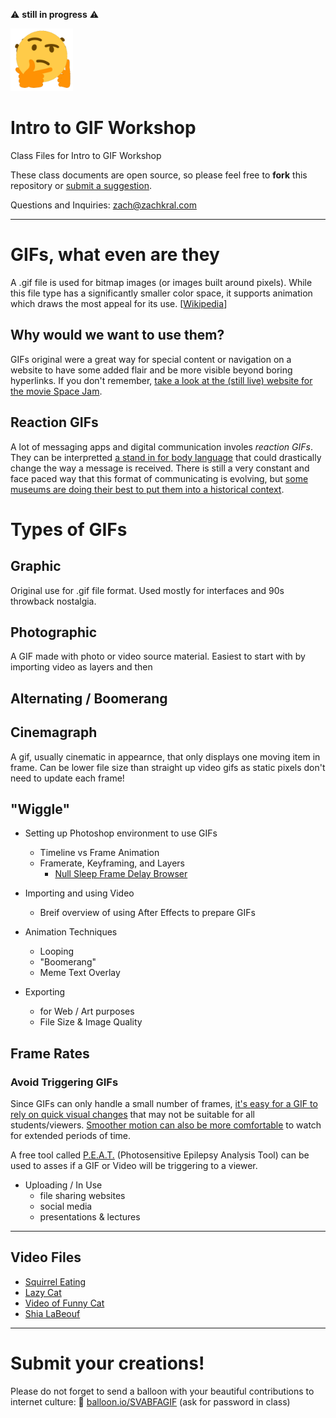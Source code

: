 ⚠️️ **still in progress** ⚠️️

<img src="hmmm.gif" width="100">

# Intro to GIF Workshop
Class Files for Intro to GIF Workshop

These class documents are open source, so please feel free to **fork** this repository or [submit a suggestion](https://github.com/zachkrall/gif-workshop/issues).

Questions and Inquiries: [zach@zachkral.com](mailto:zach@zachkrall.com)

---

# GIFs, what even are they

A .gif file is used for bitmap images (or images built around pixels). While this file type has a significantly smaller color space, it supports animation which draws the most appeal for its use. [[Wikipedia](https://en.wikipedia.org/wiki/GIF)]

## Why would we want to use them?

GIFs original were a great way for special content or navigation on a website to have some added flair and be more visible beyond boring hyperlinks. If you don't remember, [take a look at the (still live) website for the movie Space Jam](https://www.warnerbros.com/archive/spacejam/movie/jam.htm).
 
## Reaction GIFs

A lot of messaging apps and digital communication involes *reaction GIFs*. They can be interpretted [a stand in for body language](https://daily.jstor.org/the-morphology-of-reaction-gifs/) that could drastically change the way a message is received. There is still a very constant and face paced way that this format of communicating is evolving, but [some museums are doing their best to put them into a historical context](https://www.reddit.com/r/gifs/comments/1yw7aa/hey_reddit_want_to_help_curate_a_museum/).

# Types of GIFs

## Graphic

Original use for .gif file format. Used mostly for interfaces and 90s throwback nostalgia. 

## Photographic 

A GIF made with photo or video source material. Easiest to start with by importing video as layers and then 

## Alternating / Boomerang

## Cinemagraph

A gif, usually cinematic in appearnce, that only displays one moving item in frame. Can be lower file size than straight up video gifs as static pixels don't need to update each frame!

## "Wiggle"


* Setting up Photoshop environment to use GIFs
  * Timeline vs Frame Animation
  * Framerate, Keyframing, and Layers
     * [Null Sleep Frame Delay Browser](http://nullsleep.tumblr.com/post/16524517190/animated-gif-minimum-frame-delay-browser)
* Importing and using Video
  * Breif overview of using After Effects to prepare GIFs
* Animation Techniques
  * Looping
  * "Boomerang"
  * Meme Text Overlay
  
* Exporting
  * for Web / Art purposes
  * File Size & Image Quality
## Frame Rates

### Avoid Triggering GIFs


Since GIFs can only handle a small number of frames, [it's easy for a GIF to rely on quick visual changes](http://www.ibtimes.com/animated-gifs-epilepsy-dangers-849817) that may not be suitable for all students/viewers. [Smoother motion can also be more comfortable](http://trickstersgambit.tumblr.com/post/24875127375/epilepsy-warning-tags-and-how-to-use-them-a-guide) to watch for extended periods of time. 

A free tool called [P.E.A.T.](http://trace.umd.edu/peat) (Photosensitive Epilepsy Analysis Tool) can be used to asses if a GIF or Video will be triggering to a viewer.
 
* Uploading / In Use
  * file sharing websites
  * social media
  * presentations & lectures

---

## Video Files


* [Squirrel Eating](https://videos.pexels.com/videos/squirrel-eating-1966)
* [Lazy Cat](https://videos.pexels.com/videos/lazy-cat-1736)
* [Video of Funny Cat](https://videos.pexels.com/videos/video-of-funny-cat-1775)
* [Shia LaBeouf](https://vimeo.com/125095515)

---
  
# Submit your creations!
 
Please do not forget to send a balloon with your beautiful contributions to internet culture: 🎈 [balloon.io/SVABFAGIF](https://balloon.io/SVABFAGIF) (ask for password in class)

<br><br><br><br><br><br>
